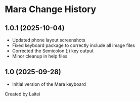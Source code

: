 # Mara Change History

1.0.1 (2025-10-04)
--------------------
* Updated phone layout screenshots
* Fixed keyboard package to correctly include all image files
* Corrected the Semicolon (;) key output
* Minor cleanup in help files

1.0 (2025-09-28)
--------------------
* Initial version of the Mara keyboard

Created by Laitei